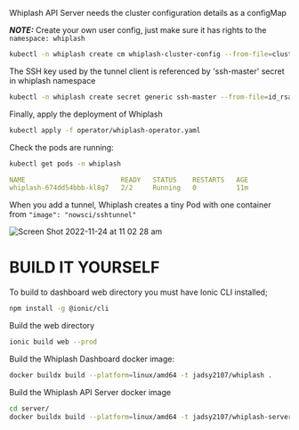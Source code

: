 Whiplash API Server needs the cluster configuration details as a configMap

***NOTE:*** Create your own user config, just make sure it has rights to the `namespace: whiplash`

```bash
kubectl -n whiplash create cm whiplash-cluster-config --from-file=cluster.yaml=.kube/config
```
The SSH key used by the tunnel client is referenced by 'ssh-master' secret in whiplash namespace

```bash
kubectl -n whiplash create secret generic ssh-master --from-file=id_rsa=<YOUR ID KEY FILE>
```

Finally, apply the deployment of Whiplash

```bash
kubectl apply -f operator/whiplash-operator.yaml
```

Check the pods are running: 
```bash
kubectl get pods -n whiplash
```

```yaml
NAME                        READY   STATUS    RESTARTS   AGE
whiplash-674dd54bbb-kl8g7   2/2     Running   0          11m
```

When you add a tunnel, Whiplash creates a tiny Pod with one container from  `"image": "nowsci/sshtunnel"`


![Screen Shot 2022-11-24 at 11 02 28 am](https://user-images.githubusercontent.com/107200645/203667972-1d9c8091-f8e3-47b2-b050-2868913ab209.png)




# BUILD IT YOURSELF 
To build to dashboard web directory you must have Ionic CLI installed;

```bash
npm install -g @ionic/cli
```

Build the web directory 
```bash
ionic build web --prod
```

Build the Whiplash Dashboard docker image:
```bash
docker buildx build --platform=linux/amd64 -t jadsy2107/whiplash .
```

Build the Whiplash API Server docker image 
```bash
cd server/
docker buildx build --platform=linux/amd64 -t jadsy2107/whiplash-server .
```
